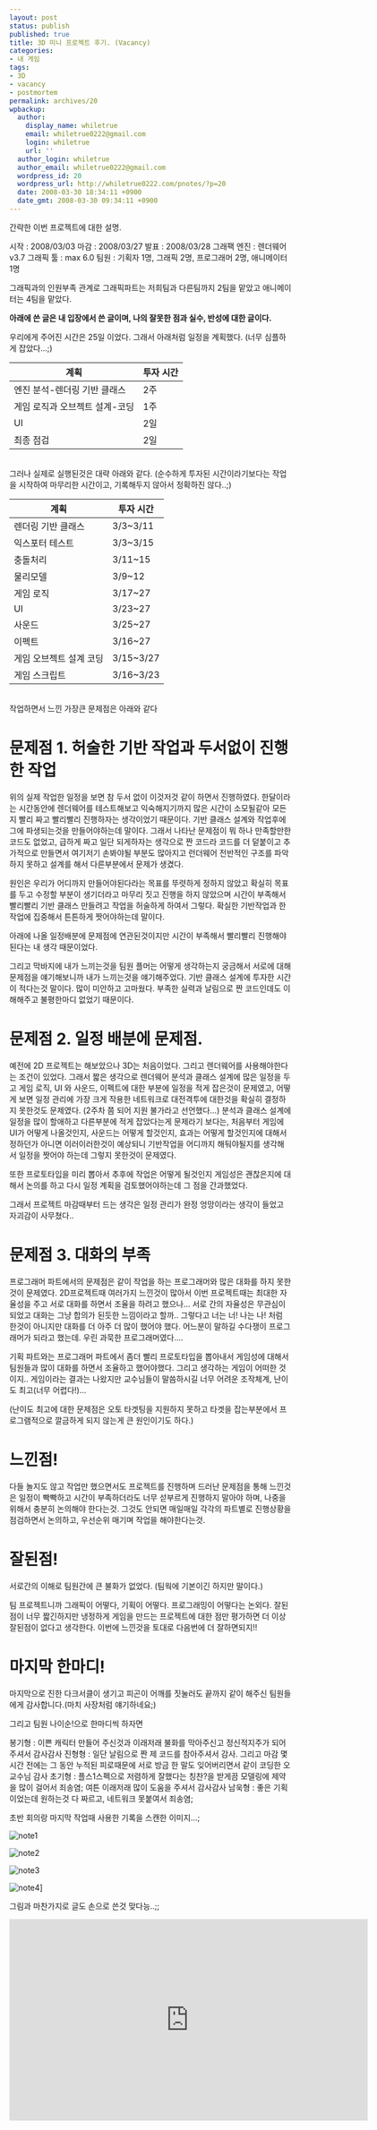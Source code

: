 ```yaml
---
layout: post
status: publish
published: true
title: 3D 미니 프로젝트 후기. (Vacancy)
categories:
- 내 게임
tags:
- 3D
- vacancy
- postmortem
permalink: archives/20
wpbackup:
  author:
    display_name: whiletrue
    email: whiletrue0222@gmail.com
    login: whiletrue
    url: ''
  author_login: whiletrue
  author_email: whiletrue0222@gmail.com
  wordpress_id: 20
  wordpress_url: http://whiletrue0222.com/pnotes/?p=20
  date: 2008-03-30 18:34:11 +0900
  date_gmt: 2008-03-30 09:34:11 +0900
---
```


간략한 이번 프로젝트에 대한 설명.

시작 : 2008/03/03
마감 : 2008/03/27
발표 : 2008/03/28
그래팩 엔진 : 렌더웨어 v3.7
그래픽 툴 : max 6.0
팀원 : 기획자 1명, 그래픽 2명, 프로그래머 2명, 애니메이터 1명

그래픽과의 인원부족 관계로 그래픽파트는 저희팀과 다른팀까지 2팀을 맡았고
애니메이터는 4팀을 맡았다.

**아래에 쓴 글은 내 입장에서 쓴 글이며, 나의 잘못한 점과 실수, 반성에 대한 글이다.**

우리에게 주어진 시간은 25일 이었다. 그래서 아래처럼 일정을 계획했다. (너무 심플하게 잡았다...;)

계획 | 투자 시간
----|---
엔진 분석-렌더링 기반 클래스 | 2주
게임 로직과 오브젝트 설계-코딩 | 1주
UI | 2일
최종 점검 | 2일

<br/>
그러나 실제로 실행된것은 대략 아래와 같다.
(순수하게 투자된 시간이라기보다는 작업을 시작하여 마무리한 시간이고, 기록해두지 않아서 정확하진 않다..;)

계획 | 투자 시간
---|---
렌더링 기반 클래스 | 3/3~3/11
익스포터 테스트 | 3/3~3/15
충돌처리 | 3/11~15
물리모델 | 3/9~12
게임 로직 | 3/17~27
UI | 3/23~27
사운드 | 3/25~27
이펙트 | 3/16~27
게임 오브젝트 설계 코딩 | 3/15~3/27
게임 스크립트 | 3/16~3/23

<br/>
작업하면서 느낀 가장큰 문제점은 아래와 같다

# 문제점 1. 허술한 기반 작업과 두서없이 진행한 작업

위의 실제 작업한 일정을 보면 참 두서 없이 이것저것 같이 하면서 진행하였다.
한달이라는 시간동안에 렌더웨어를 테스트해보고 익숙해지기까지 많은 시간이 소모될같아 모든지 빨리 짜고 빨리빨리 진행하자는 생각이었기 때문이다.
기반 클래스 설계와 작업후에 그에 파생되는것을 만들어야하는데 말이다.
그래서 나타난 문제점이 뭐 하나 만족할만한 코드도 없었고, 급하게 짜고 일단 되게하자는 생각으로 짠 코드라
코드를 더 덭붙이고 추가적으로 만들면서 여기저기 손봐야될 부분도 많아지고
런더웨어 전반적인 구조를 파악하지 못하고 설계를 해서 다른부분에서 문제가 생겼다.

원인은 우리가 어디까지 만들어야된다라는 목표를 뚜렷하게 정하지 않았고
확실히 목표를 두고 수정할 부분이 생기더라고 마무리 짓고 진행을 하지 않았으며
시간이 부족해서 빨리빨리 기반 클래스 만들려고 작업을 허술하게 하여서 그렇다.
확실한 기반작업과 한 작업에 집중해서 튼튼하게 짯어야하는데 말이다.

아래에 나올 일정배분에 문제점에 연관된것이지만 시간이 부족해서 빨리빨리 진행해야된다는 내 생각 때문이었다.

그리고 막바지에 내가 느끼는것을 팀원 플머는 어떻게 생각하는지 궁금해서 서로에 대해 문제점을 얘기해보니까
내가 느끼는것을 얘기해주었다. 기반 클래스 설계에 투자한 시간이 적다는것 말이다. 많이 미안하고 고마웠다.
부족한 실력과 날림으로 짠 코드인데도 이해해주고 불평한마디 없었기 때문이다.

# 문제점 2. 일정 배분에 문제점.

예전에 2D 프로젝트는 해보았으나 3D는 처음이었다.
그리고 렌더웨어를 사용해야한다는 조건이 있었다.
그래서 짧은 생각으로 렌더웨어 분석과 클래스 설계에 많은 일정을 두고 게임 로직, UI 와 사운드, 이펙트에 대한 부분에 일정을 적게
잡은것이 문제였고, 어떻게 보면 일정 관리에 가장 크게 작용한 네트워크로 대전격투에 대한것을 확실히 결정하지 못한것도 문제였다. (2주차 쯤
되어 지원 불가라고 선언했다...)
분석과 클래스 설계에 일정을 많이 할애하고 다른부분에 적게 잡았다는게 문제라기 보다는, 처음부터 게임에 UI가 어떻게 나올것인지, 사운드는
어떻게 할것인지, 효과는 어떻게 할것인지에 대해서 정하던가 아니면 이러이러한것이 예상되니 기반작업을 어디까지 해둬야될지를 생각해서 일정을
짯어야 하는데 그렇지 못한것이 문제였다.

또한 프로토타입을 미리 뽑아서 추후에 작업은 어떻게 될것인지 게임성은 괜찮은지에 대해서 논의를 하고 다시 일정 계획을 검토했어야하는데 그
점을 간과했었다.

그래서 프로젝트 마감때부터 드는 생각은 일정 관리가 완정 엉망이라는 생각이 들었고 자괴감이 사무쳤다..

# 문제점 3. 대화의 부족

프로그래머 파트에서의 문제점은 같이 작업을 하는 프로그래머와 많은 대화를 하지 못한것이 문제였다.
2D프로젝트때 여러가지 느낀것이 많아서 이번 프로젝트때는 최대한 자율성을 주고 서로 대화를 하면서 조율을 하려고 했으나...
서로 간의 자율성은 무관심이 되었고 대화는 그냥 합의가 된듯한 느낌이라고 할까..
그렇다고 너는 너! 나는 나! 처럼 한것이 아니지만 대화를 더 아주 더 많이 했어야 했다.
어느분이 말하길 수다쟁이 프로그래머가 되라고 했는데. 우린 과묵한 프로그래머였다....

기획 파트와는 프로그래머 파트에서 좀더 빨리 프로토타입을 뽑아내서 게임성에 대해서 팀원들과 많이 대화를 하면서 조율하고 했어야했다.
그리고 생각하는 게임이 어떠한 것이지..
게임이라는 결과는 나왔지만 교수님들이 말씀하시길 너무 어려운 조작체계, 난이도 최고(너무 어렵다!)...

(난이도 최고에 대한 문제점은 오토 타겟팅을 지원하지 못하고 타겟을 잡는부분에서 프로그램적으로 깔금하게 되지 않는게 큰 원인이기도 하다.)

# 느낀점!

다들 놀지도 않고 작업만 했으면서도 프로젝트를 진행하며 드러난 문제점을 통해 느낀것은
일정이 빡빡하고 시간이 부족하더라도 너무 섣부르게 진행하지 말아야 하며, 나중을 위해서 충분히 논의해야 한다는것.
그것도 안되면 매일매일 각각의 파트별로 진행상황을 점검하면서 논의하고, 우선순위 매기며 작업을 해야한다는것.

# 잘된점!

서로간의 이해로 팀원간에 큰 불화가 없었다. (팀웍에 기본이긴 하지만 말이다.)

팀 프로젝트니까 그래픽이 어떻다, 기획이 어떻다. 프로그래밍이 어떻다는 논외다.
잘된점이 너무 짧긴하지만 냉정하게 게임을 만드는 프로젝트에 대한 점만 평가하면 더 이상 잘된점이 없다고 생각한다.
이번에 느낀것을 토대로 다음번에 더 잘하면되지!!

# 마지막 한마디!

마지막으로 진한 다크서클이 생기고 피곤이 어깨를 짓눌러도 끝까지 같이 해주신 팀원들에게 감사합니다.(마치 사장처럼 얘기하네요;)

그리고 팀원 나이순!으로 한마디씩 하자면

봉기형 : 이쁜 캐릭터 만들어 주신것과 이래저래 불화를 막아주신고 정신적지주가 되어주셔서 감사감사
진형형 : 일단 날림으로 짠 제 코드를 참아주셔서 감사. 그리고 마감 몇시간 전에는 그 동안 누적된 피로때문에 서로 방금 한 말도
잊어버리면서 같이 코딩한 오교수님 감사
초기형 : 플스1스펙으로 저렴하게 잘했다는 칭찬?을 받게끔 모델링에 제약을 많이 걸어서 죄송염; 여튼 이래저래 많이 도움을 주셔서 감사감사
남욱형 : 좋은 기획이었는데 원하는것 다 짜르고, 네트워크 못붙여서 죄송염;

초반 회의랑 마지막 작업때 사용한 기록을 스캔한 이미지...;

![note1](http://whiletrue0222.com/pnotes/files/2011/12/note1-300x225.jpg)

![note2](http://whiletrue0222.com/pnotes/files/2011/12/note2-300x225.jpg)

![note3](http://whiletrue0222.com/pnotes/files/2011/12/note3-225x300.jpg)

![note4](http://whiletrue0222.com/pnotes/files/2011/12/note4-225x300.jpg)]

그림과 마찬가지로 글도 손으로 쓴것 맞다능..;;

<iframe width="640" height="360" src="https://www.youtube.com/embed/z4zS4Q04bVc" frameborder="0" allow="autoplay; encrypted-media" allowfullscreen></iframe>
<https://youtu.be/z4zS4Q04bVc>
